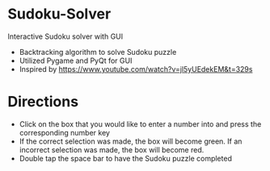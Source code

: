 # Sudoku-Solver
Interactive Sudoku solver with GUI
- Backtracking algorithm to solve Sudoku puzzle
- Utilized Pygame and PyQt for GUI
- Inspired by https://www.youtube.com/watch?v=jl5yUEdekEM&t=329s

# Directions
- Click on the box that you would like to enter a number into and press the corresponding number key
- If the correct selection was made, the box will become green. If an incorrect selection was made, the box will become red. 
- Double tap the space bar to have the Sudoku puzzle completed
